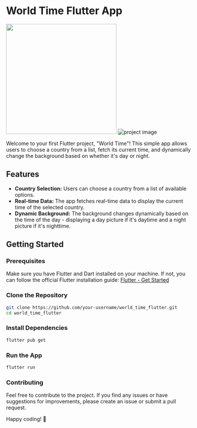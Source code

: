 # World Time Flutter App

<img src="https://djhjvd1v9hhoj.cloudfront.net/Flutter%20Hologram.gif" width="300"> ![project image](assets/project_img.png)

Welcome to your first Flutter project, "World Time"! This simple app allows users to choose a country from a list, fetch its current time, and dynamically change the background based on whether it's day or night.

## Features

- **Country Selection:** Users can choose a country from a list of available options.
- **Real-time Data:** The app fetches real-time data to display the current time of the selected country.
- **Dynamic Background:** The background changes dynamically based on the time of the day - displaying a day picture if it's daytime and a night picture if it's nighttime.

## Getting Started

### Prerequisites

Make sure you have Flutter and Dart installed on your machine. If not, you can follow the official Flutter installation guide: [Flutter - Get Started](https://flutter.dev/docs/get-started/install)

### Clone the Repository

```bash
git clone https://github.com/your-username/world_time_flutter.git
cd world_time_flutter
```
### Install Dependencies

```bash
flutter pub get
```
### Run the App

```bash
flutter run
```
### Contributing

Feel free to contribute to the project. If you find any issues or have suggestions for improvements, please create an issue or submit a pull request.

Happy coding! 🚀

